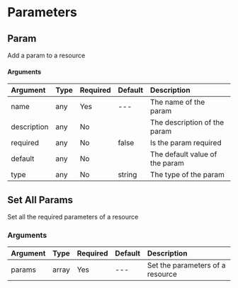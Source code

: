 # Parameters

## Param

Add a param to a resource

#### Arguments

| Argument | Type | Required | Default | Description |
| :--- | :--- | :--- | :--- | :--- |
| name | any | Yes | --- | The name of the param |
| description | any | No |  | The description of the param |
| required | any | No | false | Is the param required |
| default | any | No |  | The default value of the param |
| type | any | No | string | The type of the param |

## Set All Params

Set all the required parameters of a resource

### Arguments

| Argument | Type | Required | Default | Description |
| :--- | :--- | :--- | :--- | :--- |
| params | array | Yes | --- | Set the parameters of a resource |

